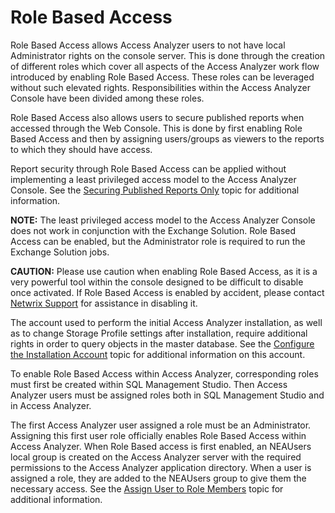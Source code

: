# Role Based Access

Role Based Access allows Access Analyzer users to not have local Administrator rights on the console
server. This is done through the creation of different roles which cover all aspects of the Access
Analyzer work flow introduced by enabling Role Based Access. These roles can be leveraged without
such elevated rights. Responsibilities within the Access Analyzer Console have been divided among
these roles.

Role Based Access also allows users to secure published reports when accessed through the Web
Console. This is done by first enabling Role Based Access and then by assigning users/groups as
viewers to the reports to which they should have access.

Report security through Role Based Access can be applied without implementing a least privileged
access model to the Access Analyzer Console. See the
[Securing Published Reports Only](securereports.md) topic for additional information.

**NOTE:** The least privileged access model to the Access Analyzer Console does not work in
conjunction with the Exchange Solution. Role Based Access can be enabled, but the Administrator role
is required to run the Exchange Solution jobs.

**CAUTION:** Please use caution when enabling Role Based Access, as it is a very powerful tool
within the console designed to be difficult to disable once activated. If Role Based Access is
enabled by accident, please contact [Netwrix Support](https://www.netwrix.com/support.html) for
assistance in disabling it.

The account used to perform the initial Access Analyzer installation, as well as to change Storage
Profile settings after installation, require additional rights in order to query objects in the
master database. See the
[Configure the Installation Account](configureroles.md#configure-the-installation-account) topic for
additional information on this account.

To enable Role Based Access within Access Analyzer, corresponding roles must first be created within
SQL Management Studio. Then Access Analyzer users must be assigned roles both in SQL Management
Studio and in Access Analyzer.

The first Access Analyzer user assigned a role must be an Administrator. Assigning this first user
role officially enables Role Based Access within Access Analyzer. When Role Based access is first
enabled, an NEAUsers local group is created on the Access Analyzer server with the required
permissions to the Access Analyzer application directory. When a user is assigned a role, they are
added to the NEAUsers group to give them the necessary access. See the
[Assign User to Role Members](assignroles.md) topic for additional information.
